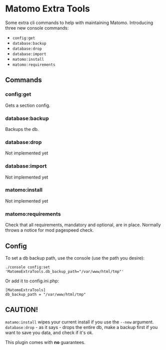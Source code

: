 # Matomo Extra Tools

Some extra cli commands to help with maintaining Matomo. 
Introducing three new console commands:
* `config:get`
* `database:backup`
* `database:drop`
* `database:import`
* `matomo:install`
* `matomo:requirements`

## Commands

### config:get
Gets a section config.

### database:backup
Backups the db. 

### database:drop
Not implemented yet

### database:import
Not implemented yet

### matomo:install
Not implemented yet

### matomo:requirements
Check that all requirements, mandatory and optional, are in place.
Normally throws a notice for mod pagespeed check.

## Config
To set a db backup path, use the console (use the path you desire):
```
./console config:set 'MatomoExtraTools.db_backup_path="/var/www/html/tmp"'
```
Or add it to config.ini.php:
```
[MatomoExtraTools]
db_backup_path = "/var/www/html/tmp"

```

## CAUTION!
`matamo:install` wipes your current install if you use the `--new` argument.
`database:drop` - as it says - drops the entire db, make a backup first if you want to save you data, 
and check if it's ok.

This plugin comes with **no** guarantees.
